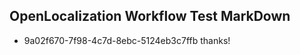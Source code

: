 ## OpenLocalization Workflow Test MarkDown
* 9a02f670-7f98-4c7d-8ebc-5124eb3c7ffb thanks!

<!--HONumber=Aug16_HO4-->


